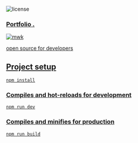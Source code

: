 ![license](https://img.shields.io/badge/license-MIT-blue.svg) <a href="https://github.com/creativetimofficial/vue-notus/issues?q=is%3Aopen+is%3Aissue" target="_blank">
### Portfolio .
  
![mwk](https://user-images.githubusercontent.com/70536218/179277396-5c1efdad-1476-43f6-871c-e8fc0246ee6d.png)

open source for developers

## Project setup
```
npm install
```

### Compiles and hot-reloads for development
```
npm run dev
```

### Compiles and minifies for production
```
npm run build
```



